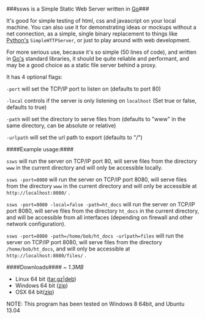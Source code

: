 ###ssws is a Simple Static Web Server written in [Go][1]###

It's good for simple testing of html, css and javascript on your local machine. You can also use it for demonstrating ideas or mockups without a net connection, as a simple, single binary replacement to things like [Python's][6] `SimpleHTTPServer`, or just to play around with web development.

For more serious use, because it's so simple (50 lines of code), and written in [Go's][1] standard libraries, it should be quite reliable and performant, and may be a good choice as a static file server behind a proxy.

It has 4 optional flags:

`-port` will set the TCP/IP port to listen on (defaults to port 80)

`-local` controls if the server is only listening on `localhost` (Set true or false, defaults to true)

`-path` will set the directory to serve files from (defaults to "www" in the same directory, can be absolute or relative)

`-urlpath` will set the url path to export (defaults to "/")

####Example usage:####

`ssws` will run the server on TCP/IP port 80, will serve files from the directory `www` in the current directory and will only be accessible locally.

`ssws -port=8080` will run the server on TCP/IP port 8080, will serve files from the directory `www` in the current directory and will only be accessible at `http://localhost:8080/` .

`ssws -port=8080 -local=false -path=ht_docs` will run the server on TCP/IP port 8080, will serve files from the directory `ht_docs` in the current directory, and will be accessible from all interfaces (depending on firewall and other network configuration).

`ssws -port=8080 -path=/home/bob/ht_docs -urlpath=files` will run the server on TCP/IP port 8080, will serve files from the directory `/home/bob/ht_docs`, and will only be accessible at `http://localhost:8080/files/` .

####Downloads####
*~ 1.3MB*
- Linux 64 bit ([tar.gz][2]|[deb][3])
- Windows 64 bit ([zip][4])
- OSX 64 bit([zip][5])

NOTE: This program has been tested on Windows 8 64bit, and Ubuntu 13.04

[1]: http://golang.org
[2]: https://github.com/Intermernet/ssws/blob/master/bin/linux_amd64/ssws_linux_amd64.tar.gz?raw=true
[3]: https://github.com/Intermernet/ssws/blob/master/bin/linux_amd64/ssws_amd64.deb?raw=true
[4]: https://github.com/Intermernet/ssws/blob/master/bin/windows_amd64/ssws_windows_amd64.zip?raw=true
[5]: https://github.com/Intermernet/ssws/blob/master/bin/darwin_amd64/ssws_darwin_amd64.zip?raw=true
[6]: http://python.org